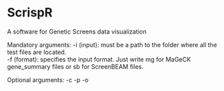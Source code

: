 # ScrispR
A software for Genetic Screens data visualization

Mandatory arguments:
-i (input): must be a path to the folder where all the test files are located. <br />
-f (format): specifies the input format. Just write mg for MaGeCK gene_summary files or sb for ScreenBEAM files.

Optional arguments:
-c
-p
-o


